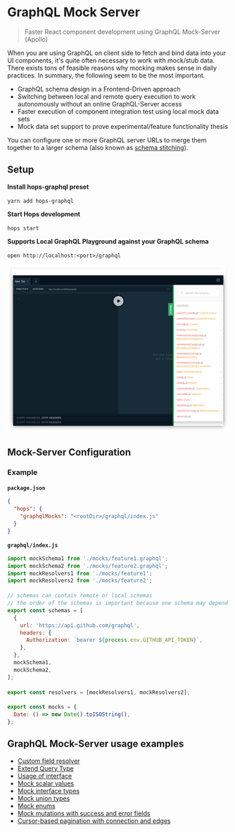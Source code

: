 # GraphQL Mock Server

> Faster React component development using GraphQL Mock-Server (Apollo)

When you are using GraphQL on client side to fetch and bind data into your UI components, it's quite often necessary to work with mock/stub data. There exists tons of feasible reasons why mocking makes sense in daily practices. In summary, the following seem to be the most important.

- GraphQL schema design in a Frontend-Driven approach
- Switching between local and remote query execution to work autonomously without an online GraphQL-Server access
- Faster execution of component integration test using local mock data sets
- Mock data set support to prove experimental/feature functionality thesis

You can configure one or more GraphQL server URLs to merge them together to a larger schema (also known as [schema stitching](https://www.apollographql.com/docs/graphql-tools/schema-stitching.html)).

## Setup

**Install hops-graphql preset**

`yarn add hops-graphql`

**Start Hops development**

`hops start`

**Supports Local GraphQL Playground against your GraphQL schema**

`open http://localhost:<port>/graphql`

![GraphiQL Playground](./playground.png)

## Mock-Server Configuration

### Example

**`package.json`**

```json
{
  "hops": {
    "graphqlMocks": "<rootDir>/graphql/index.js"
  }
}
```

**`graphql/index.js`**

```javascript
import mockSchema1 from './mocks/feature1.graphql';
import mockSchema2 from './mocks/feature2.graphql';
import mockResolvers1 from './mocks/feature1';
import mockResolvers2 from './mocks/feature2';

// schemas can contain remote or local schemas
// the order of the schemas is important because one schema may depend on types defined in another schema
export const schemas = [
  {
    url: 'https://api.github.com/graphql',
    headers: {
      Authorization: `bearer ${process.env.GITHUB_API_TOKEN}`,
    },
  },
  mockSchema1,
  mockSchema2,
];

export const resolvers = [mockResolvers1, mockResolvers2];

export const mocks = {
  Date: () => new Date().toISOString(),
};
```

## GraphQL Mock-Server usage examples

- [Custom field resolver](../../spec/integration/graphql-mock-server/mocks/exercise1)
- [Extend Query Type](../../spec/integration/graphql-mock-server/mocks/exercise2)
- [Usage of interface](../../spec/integration/graphql-mock-server/mocks/exercise3)
- [Mock scalar values](../../spec/integration/graphql-mock-server/mocks/exercise4)
- [Mock interface types](../../spec/integration/graphql-mock-server/mocks/exercise5)
- [Mock union types](../../spec/integration/graphql-mock-server/mocks/exercise6)
- [Mock enums](../../spec/integration/graphql-mock-server/mocks/exercise7)
- [Mock mutations with success and error fields](../../spec/integration/graphql-mock-server/mocks/exercise8)
- [Cursor-based pagination with connection and edges](../../spec/integration/graphql-mock-server/mocks/exercise9)

